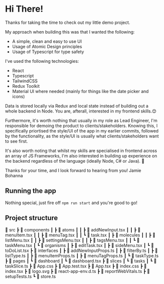 # Hi There!

Thanks for taking the time to check out my little demo project.

My approach when building this was that I wanted the following:

- A simple, clean and easy to use UI
- Usage of Atomic Design principles
- Usage of Typescript for type safety

I've used the following technologies:

- React
- Typescript
- TailwindCSS
- Redux Toolkit
- Material UI where needed (mainly for things like the date picker and icons)

Data is stored locally via Redux and local state instead of building out a whole backend in Node.
You are, afterall, interested in my frontend skills.😊

Furthermore, it's worth nothing that usually in my role as Lead Engineer, I'm responsible for demoing the product to clients/stakeholders. 
Knowing this, I specifically priortised the style/UI of the app in my earlier commits, followed by the functionality, as the style/UI is usually what clients/stakeholders want to see first.

It's also worth noting that whilst my skills are specialised in frontend across an array of JS Frameworks, I'm also interested in building up experience on the backend regardless of the language (ideally Node, C# or Java). 💪

Thanks for your time, and I look forward to hearing from you!
Jamie Bohanna

## Running the app

Nothing special, just fire off `npm run start` and you're good to go!

## Project structure

📁 src
┣ 📁 components
┃ ┣ 📁 atoms
┃ ┃ ┣ 📜 addNewInput.tsx
┃ ┃ ┣ 📜 menuItem.tsx
┃ ┃ ┣ 📜 menuTag.tsx
┃ ┃ ┗ 📜 task.tsx
┃ ┣ 📁 molecules
┃ ┃ ┣ 📜 listMenu.tsx
┃ ┃ ┣ 📜 settingsMenu.tsx
┃ ┃ ┣ 📜 tagsMenu.tsx
┃ ┃ ┗ 📜 taskMenu.tsx
┃ ┗ 📁 organisms
┃   ┣ 📜 editTask.tsx
┃   ┣ 📜 sideMenu.tsx
┃   ┗ 📜 toDoList.tsx
┣ 📁 interfaces
┃ ┣ 📜 addNewInputProps.ts
┃ ┣ 📜 filterBy.ts
┃ ┣ 📜 listType.ts
┃ ┣ 📜 menuItemProps.ts
┃ ┣ 📜 menuTagProps.ts
┃ ┗ 📜 taskType.ts
┣ 📁 pages
┃ ┗ 📁 dashboard
┃   ┗ 📜 dashboard.tsx
┣ 📁 slices
┃ ┗ 📁 tasks
┃   ┗ 📜 taskSlice.ts
┣ 📜 App.css
┣ 📜 App.test.tsx
┣ 📜 App.tsx
┣ 📜 index.css
┣ 📜 index.tsx
┣ 📜 logo.svg
┣ 📜 react-app-env.d.ts
┣ 📜 reportWebVitals.ts
┣ 📜 setupTests.ts
┗ 📜 store.ts
